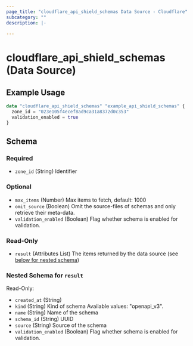 ```yaml
---
page_title: "cloudflare_api_shield_schemas Data Source - Cloudflare"
subcategory: ""
description: |-
  
---
```


# cloudflare_api_shield_schemas (Data Source)



## Example Usage

```terraform
data "cloudflare_api_shield_schemas" "example_api_shield_schemas" {
  zone_id = "023e105f4ecef8ad9ca31a8372d0c353"
  validation_enabled = true
}
```

<!-- schema generated by tfplugindocs -->
## Schema

### Required

- `zone_id` (String) Identifier

### Optional

- `max_items` (Number) Max items to fetch, default: 1000
- `omit_source` (Boolean) Omit the source-files of schemas and only retrieve their meta-data.
- `validation_enabled` (Boolean) Flag whether schema is enabled for validation.

### Read-Only

- `result` (Attributes List) The items returned by the data source (see [below for nested schema](#nestedatt--result))

<a id="nestedatt--result"></a>
### Nested Schema for `result`

Read-Only:

- `created_at` (String)
- `kind` (String) Kind of schema
Available values: "openapi_v3".
- `name` (String) Name of the schema
- `schema_id` (String) UUID
- `source` (String) Source of the schema
- `validation_enabled` (Boolean) Flag whether schema is enabled for validation.


